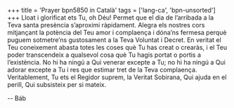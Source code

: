 +++
title = 'Prayer bpn5850 in Català'
tags = ['lang-ca', 'bpn-unsorted']
+++
Lloat i glorificat ets Tu, oh Déu! Permet que el dia de l’arribada a la Teva santa presència s’aproximi ràpidament. Alegra els nostres cors mitjançant la potència del Teu amor i complaença i dóna’ns fermesa perquè puguem sotmetre’ns gustosament a la Teva Voluntat i Decret. En veritat el Teu coneixement abasta totes les coses què Tu has creat o crearàs, i el Teu poder transcendeix a qualsevol cosa què Tu hagis portat o portis a l’existència. No hi ha ningú a Qui venerar excepte a Tu; no hi ha ningú a Qui adorar excepte a Tu i res que estimar tret de la Teva complaença.
Veritablement, Tu ets el Regidor suprem, la Veritat Sobirana, Qui ajuda en el perill, Qui subsisteix per si mateix.

-- Báb
